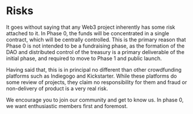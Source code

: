 # Risks

It goes without saying that any Web3 project inherently has some risk attached to it. In Phase 0, the funds will be concentrated in a single contract, which will be centrally controlled. This is the primary reason that Phase 0 is not intended to be a fundraising phase, as the formation of the DAO and distributed control of the treasury is a primary deliverable of the initial phase, and required to move to Phase 1 and public launch.&#x20;

Having said that, this is in principal no different than other crowdfunding platforms such as Indiegogo and Kickstarter. While these platforms do some review of projects, they claim no responsibility for them and fraud or non-delivery of product is a very real risk.&#x20;

We encourage you to join our community and get to know us. In phase 0, we want enthusiastic members first and foremost.&#x20;
